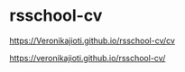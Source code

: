 # rsschool-cv
https://Veronikajioti.github.io/rsschool-cv/cv

https://veronikajioti.github.io/rsschool-cv/
